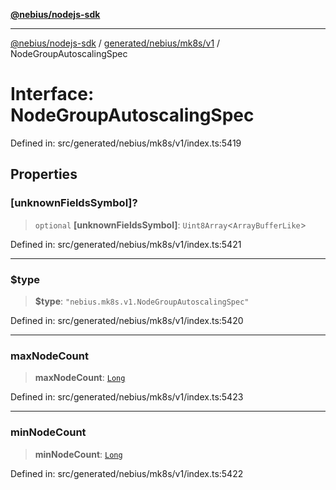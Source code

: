 [**@nebius/nodejs-sdk**](../../../../../README.md)

***

[@nebius/nodejs-sdk](../../../../../README.md) / [generated/nebius/mk8s/v1](../README.md) / NodeGroupAutoscalingSpec

# Interface: NodeGroupAutoscalingSpec

Defined in: src/generated/nebius/mk8s/v1/index.ts:5419

## Properties

### \[unknownFieldsSymbol\]?

> `optional` **\[unknownFieldsSymbol\]**: `Uint8Array`\<`ArrayBufferLike`\>

Defined in: src/generated/nebius/mk8s/v1/index.ts:5421

***

### $type

> **$type**: `"nebius.mk8s.v1.NodeGroupAutoscalingSpec"`

Defined in: src/generated/nebius/mk8s/v1/index.ts:5420

***

### maxNodeCount

> **maxNodeCount**: [`Long`](../../../../../runtime/protos/core/classes/Long.md)

Defined in: src/generated/nebius/mk8s/v1/index.ts:5423

***

### minNodeCount

> **minNodeCount**: [`Long`](../../../../../runtime/protos/core/classes/Long.md)

Defined in: src/generated/nebius/mk8s/v1/index.ts:5422
